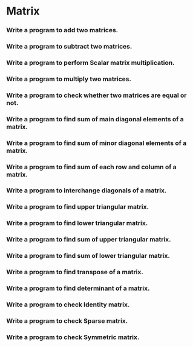 # Matrix

### Write a program to add two matrices.
### Write a program to subtract two matrices.
### Write a program to perform Scalar matrix multiplication.
### Write a program to multiply two matrices.
### Write a program to check whether two matrices are equal or not. 
### Write a program to find sum of main diagonal elements of a matrix. 
### Write a program to find sum of minor diagonal elements of a matrix. 
### Write a program to find sum of each row and column of a matrix. 
### Write a program to interchange diagonals of a matrix.
### Write a program to find upper triangular matrix.
### Write a program to find lower triangular matrix.
### Write a program to find sum of upper triangular matrix.
### Write a program to find sum of lower triangular matrix.
### Write a program to find transpose of a matrix.
### Write a program to find determinant of a matrix.
### Write a program to check Identity matrix.
### Write a program to check Sparse matrix.
### Write a program to check Symmetric matrix.